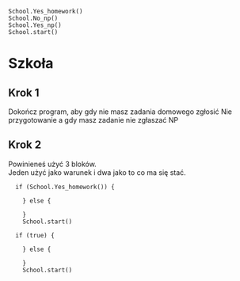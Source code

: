 ```blocks
School.Yes_homework()
School.No_np()
School.Yes_np()
School.start()
```
# Szkoła
## Krok 1
Dokończ program, aby gdy nie masz zadania domowego zgłosić Nie przygotowanie a gdy masz zadanie nie zgłaszać NP

## Krok 2
Powinieneś użyć 3 bloków.<br>
Jeden użyć jako warunek i dwa jako to co ma się stać.
```blocks
  if (School.Yes_homework()) {
 
    } else {
  
    }
    School.start()

```
```template
  if (true) {
 
    } else {
  
    }
    School.start()

```
